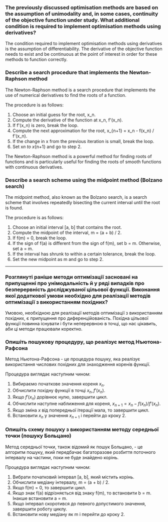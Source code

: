 ### The previously discussed optimisation methods are based on the assumption of unimodality and, in some cases, continuity of the objective function under study. What additional condition is required to implement optimisation methods using derivatives?

The condition required to implement optimisation methods using derivatives is the assumption of differentiability. The derivative of the objective function needs to exist and be continuous at the point of interest in order for these methods to function correctly.

### Describe a search procedure that implements the Newton-Raphson method

The Newton-Raphson method is a search procedure that implements the use of numerical derivatives to find the roots of a function.

The procedure is as follows:

1. Choose an initial guess for the root, x_n.
2. Compute the derivative of the function at x_n, f'(x_n).
3. If f'(x_n) is zero, break the loop.
4. Compute the next approximation for the root, x\_{n+1} = x_n - f(x_n) / f'(x_n).
5. If the change in x from the previous iteration is small, break the loop.
6. Set x*n to x*{n+1} and go to step 2.

The Newton-Raphson method is a powerful method for finding roots of functions and is particularly useful for finding the roots of smooth functions with continuous derivatives.

### Describe a search scheme using the midpoint method (Bolzano search)

The midpoint method, also known as the Bolzano search, is a search scheme that involves repeatedly bisecting the current interval until the root is found.

The procedure is as follows:

1. Choose an initial interval [a, b] that contains the root.
2. Compute the midpoint of the interval, m = (a + b) / 2.
3. If f(m) = 0, break the loop.
4. If the sign of f(a) is different from the sign of f(m), set b = m. Otherwise, set a = m.
5. If the interval has shrunk to within a certain tolerance, break the loop.
6. Set the new midpoint as m and go to step 2.

---

### Розглянуті раніше методи оптимізації засновані на припущенні про унімодальність й у ряді випадків про безперервність досліджуваної цільової функції. Виконання якої додаткової умови необхідно для реалізації методів оптимізації з використанням похідних?

Умовою, необхідною для реалізації методів оптимізації з використанням похідних, є припущення про диференційованість. Похідна цільової функції повинна існувати і бути неперервною в точці, що нас цікавить, аби ці методи працювали коректно.

### Опишіть пошукову процедуру, що реалізує метод Нъютона-Рафсона

Метод Ньютона-Рафсона - це процедура пошуку, яка реалізує використання числових похідних для знаходження коренів функції.

Процедура виглядає наступним чином:

1. Вибираємо початкове значення кореня $x_n$.
2. Обчислити похідну функції в точці $x_n, f'(x_n)$.
3. Якщо $f'(x_n)$ дорівнює нулю, завершити цикл.
4. Обчислити наступне наближення для кореня, $x_{n+1} = x_n - f(x_n) / f'(x_n)$.
5. Якщо зміна $x$ від попередньої ітерації мала, то завершити цикл.
6. Встановити $x_n$ у значення $x_{n+1}$ і перейти до кроку 2.

### Опишіть схему пошуку з використанням методу середньої точки (пошуку Больцано)

Метод середньої точки, також відомий як пошук Больцано, - це алгоритм пошуку, який передбачає багаторазове розбиття поточного інтервалу на частини, поки не буде знайдено корінь.

Процедура виглядає наступним чином:

1. Вибрати початковий інтервал [a, b], який містить корінь.
2. Обчислити медіану інтервалу, m = (a + b) / 2.
3. Якщо f(m) = 0, то завершити цикл.
4. Якщо знак f(a) відрізняється від знаку f(m), то встановити b = m. Інакше встановити a = m.
5. Якщо інтервал скоротився до певного допустимого значення, завершити роботу циклу.
6. Встановити нову медіану як m і перейти до кроку 2.
